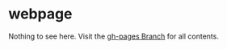 # webpage

Nothing to see here. Visit the [gh-pages Branch](https://github.com/kit-data-manager/webpage/tree/gh-pages) for all contents.
